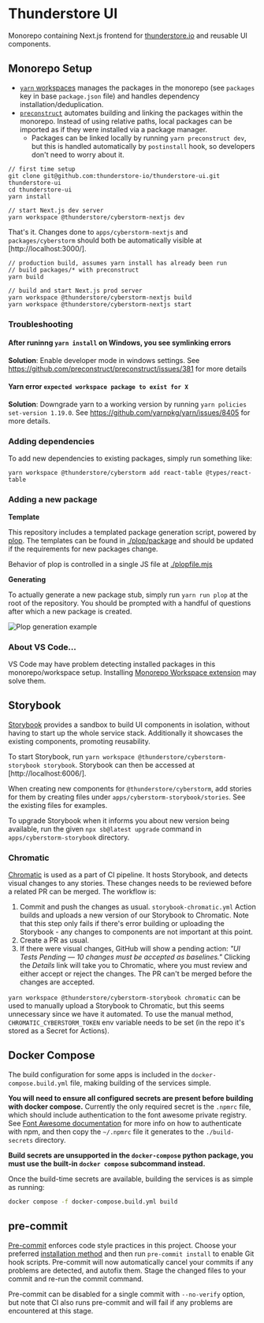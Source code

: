 # Thunderstore UI

Monorepo containing Next.js frontend for [thunderstore.io](https://thunderstore.io)
and reusable UI components.

## Monorepo Setup

- [`yarn` workspaces](https://classic.yarnpkg.com/en/docs/workspaces/) manages
  the packages in the monorepo (see `packages` key in base `package.json` file)
  and handles dependency installation/deduplication.
- [`preconstruct`](https://preconstruct.tools/) automates building and linking
  the packages within the monorepo. Instead of using relative paths, local
  packages can be imported as if they were installed via a package manager.
  - Packages can be linked locally by running `yarn preconstruct dev`, but this
    is handled automatically by `postinstall` hook, so developers don't need to
    worry about it.

```
// first time setup
git clone git@github.com:thunderstore-io/thunderstore-ui.git thunderstore-ui
cd thunderstore-ui
yarn install

// start Next.js dev server
yarn workspace @thunderstore/cyberstorm-nextjs dev
```

That's it. Changes done to `apps/cyberstorm-nextjs` and
`packages/cyberstorm` should both be automatically visible at
[http://localhost:3000/].

```
// production build, assumes yarn install has already been run
// build packages/* with preconstruct
yarn build

// build and start Next.js prod server
yarn workspace @thunderstore/cyberstorm-nextjs build
yarn workspace @thunderstore/cyberstorm-nextjs start
```

### Troubleshooting

#### After runinng `yarn install` on Windows, you see symlinking errors

**Solution**: Enable developer mode in windows settings.
See https://github.com/preconstruct/preconstruct/issues/381 for more details

#### Yarn error `expected workspace package to exist for X`

**Solution**: Downgrade yarn to a working version by running
`yarn policies set-version 1.19.0`. See
https://github.com/yarnpkg/yarn/issues/8405 for more details.

### Adding dependencies

To add new dependencies to existing packages, simply run something like:

```
yarn workspace @thunderstore/cyberstorm add react-table @types/react-table
```

### Adding a new package

**Template**

This repository includes a templated package generation script, powered by
[plop](https://plopjs.com/documentation/). The templates can be found in
[./plop/package](./plop/package) and should be updated if the requirements
for new packages change.

Behavior of plop is controlled in a single JS file at
[./plopfile.mjs](./plopfile.mjs)

**Generating**

To actually generate a new package stub, simply run `yarn run plop` at the
root of the repository. You should be prompted with a handful of questions after
which a new package is created.

![Plop generation example](./docs/plop.png)

### About VS Code...

VS Code may have problem detecting installed packages in this monorepo/workspace
setup. Installing
[Monorepo Workspace extension](https://marketplace.visualstudio.com/items?itemName=folke.vscode-monorepo-workspace)
may solve them.

## Storybook

[Storybook](https://storybook.js.org/docs/react/get-started/introduction)
provides a sandbox to build UI components in isolation, without having to start
up the whole service stack. Additionally it showcases the existing components,
promoting reusability.

To start Storybook, run `yarn workspace @thunderstore/cyberstorm-storybook storybook`.
Storybook can then be accessed at [http://localhost:6006/].

When creating new components for `@thunderstore/cyberstorm`, add stories for
them by creating files under `apps/cyberstorm-storybook/stories`. See the
existing files for examples.

To upgrade Storybook when it informs you about new version being available, run
the given `npx sb@latest upgrade` command in `apps/cyberstorm-storybook`
directory.

### Chromatic

[Chromatic](https://www.chromatic.com/docs/) is used as a part of CI pipeline.
It hosts Storybook, and detects visual changes to any stories. These changes
needs to be reviewed before a related PR can be merged. The workflow is:

1. Commit and push the changes as usual. `storybook-chromatic.yml` Action
   builds and uploads a new version of our Storybook to Chromatic. Note that
   this step only fails if there's error building or uploading the Storybook -
   any changes to components are not important at this point.
2. Create a PR as usual.
3. If there were visual changes, GitHub will show a pending action: _"UI Tests
   Pending — 10 changes must be accepted as baselines."_ Clicking the *Details*
   link will take you to Chromatic, where you must review and either accept or
   reject the changes. The PR can't be merged before the changes are accepted.

`yarn workspace @thunderstore/cyberstorm-storybook chromatic` can be used to
manually upload a Storybook to Chromatic, but this seems unnecessary since we
have it automated. To use the manual method, `CHROMATIC_CYBERSTORM_TOKEN` env
variable needs to be set (in the repo it's stored as a Secret for Actions).

## Docker Compose

The build configuration for some apps is included in the
`docker-compose.build.yml` file, making building of the services simple.

**You will need to ensure all configured secrets are present before building
with docker compose.** Currently the only required secret is the `.npmrc` file,
which should include authentication to the font awesome private registry. See
[Font Awesome documentation](https://fontawesome.com/docs/web/setup/packages)
for more info on how to authenticate with npm, and then copy the `~/.npmrc` file
it generates to the `./build-secrets` directory.

**Build secrets are unsupported in the `docker-compose` python package, you must
use the built-in `docker compose` subcommand instead.**

Once the build-time secrets are available, building the services is as simple as
running:

```bash
docker compose -f docker-compose.build.yml build
```

## pre-commit

[Pre-commit](https://pre-commit.com/) enforces code style practices in this
project. Choose your preferred
[installation method](https://pre-commit.com/#install) and then run `pre-commit
install` to enable Git hook scripts. Pre-commit will now automatically cancel
your commits if any problems are detected, and autofix them. Stage the changed
files to your commit and re-run the commit command.

Pre-commit can be disabled for a single commit with `--no-verify` option, but
note that CI also runs pre-commit and will fail if any problems are encountered
at this stage.
